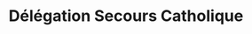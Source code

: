 ---
title: "Délégation Secours Catholique"
url: /sille-le-guillaume/delegation-secours-catholique/
shop: charité
---